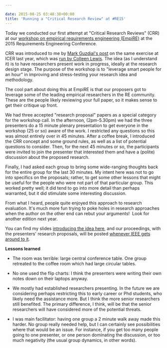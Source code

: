 ```yaml
---

date: 2015-08-25 03:48:38+00:00
title: 'Running a "Critical Research Review" at #RE15'
---
```


Today we conducted our first attempt at "Critical Research Reviews" (CRR) at our [workshop on empirical requirements engineering (EmpiRE)](http://www.rbsv.eu/empire2015/) at the 2015 Requirements Engineering Conference.

CRR was introduced to me by [Mark Guzdial's post](https://computinged.wordpress.com/2014/08/27/the-first-critical-research-review-at-icer-2014/) on the same exercise at ICER last year, which was [run by Colleen Lewis](http://icer.hosting.acm.org/icer-2014/critical-research-review/). The idea (as I understand it) is to have researchers present work in progress, ideally at the research design stage. The purpose of the workshop is to "leverage smart people for an hour" in improving and stress-testing your research idea and methodology.

The cool part about doing this at EmpiRE is that our proposers got to leverage some of the leading empirical researchers in the RE community. These are the people likely reviewing your full paper, so it makes sense to get their critique up front.

We had three accepted "research proposal" papers as a special category for the workshop call. In the afternoon, (2pm-5.30pm) we had the three presenters do a 15 minute plenary presentation to get everyone in the workshop (25 or so) aware of the work. I restricted any questions so this was almost entirely over in 45 minutes. After a coffee break, I introduced the CRR concept and some ground rules, as well as a list of potential questions to consider. Then, for the next 45 minutes or so, the participants were invited to join the presenter that interested them and have a (polite) discussion about the proposed research.

Finally, I had asked each group to bring some wide-ranging thoughts back for the entire group for the last 30 minutes. My intent here was not to go into specifics on the proposals; rather, to get some other lessons that might be useful for the people who were not part of that particular group. This worked pretty well; it did tend to go into more detail than perhaps warranted, but it did stimulate some interesting discussion.

From what I heard, people quite enjoyed this approach to research evaluation. It's much more fun trying to poke holes in research approaches when the author on the other end can rebut your arguments!  Look for another edition next year.

You can find my slides [introducing the idea here](http://www.slideshare.net/NeilErnst/critical-research-review-at-empire-2015), and our proceedings, with the presenters' research proposals, will be posted [whenever IEEE gets around to it](https://twitter.com/andyjko/status/632590582968291328).

**Lessons learned**




    
  * The room was terrible: large central conference table. One group retreated to the coffee room which had large circular tables.

    
  * No one used the flip charts: I think the presenters were writing their own notes down on their laptops anyway.

    
  * We mostly had established researchers presenting. In the future we are considering perhaps restricting this to early career or Phd students, who likely need the assistance more. But I think the more senior researchers still benefited. The primary difference, I think, will be that the senior researchers will have considered more of the potential threats.

    
  * I was main facilitator: having one group a 2 minute walk away made this harder. No group really needed help, but I can certainly see possibilities where that would be an issue. For instance, if you get too many people going to one presenter, or one person dominating the discussion, or too much negativity (the usual group dynamics, in other words).


